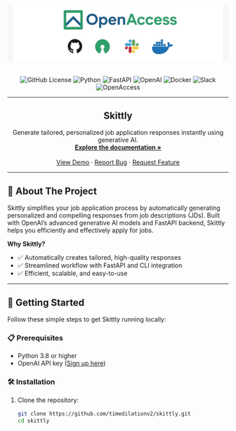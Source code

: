 <!-- PROJECT BANNER -->
<div align="center">
  <img src="https://github.com/timedilationv2/skittly/blob/main/Image.jpeg?raw=true" alt="Skittly Banner" width="800">
</div>

<br/>

<!-- BADGES -->
<div align="center">

![GitHub License](https://img.shields.io/github/license/timedilationv2/skittly?style=flat&logo=github)
![Python](https://img.shields.io/badge/Python-3.8%2B-blue?style=flat&logo=python)
![FastAPI](https://img.shields.io/badge/FastAPI-005571?style=flat&logo=fastapi)
![OpenAI](https://img.shields.io/badge/OpenAI-API-green?style=flat&logo=openai)
![Docker](https://img.shields.io/badge/Docker-Container-blue?style=flat&logo=docker)
![Slack](https://img.shields.io/badge/Slack-Community-brightgreen?style=flat&logo=slack)
![OpenAccess](https://img.shields.io/badge/OpenAccess-Open%20Source-brightgreen?style=flat&logo=github)

</div>

---

<!-- PROJECT TITLE -->
<h2 align="center">Skittly</h2>

<p align="center">
  Generate tailored, personalized job application responses instantly using generative AI.
  <br />
  <a href="https://github.com/timedilationv2/skittly"><strong>Explore the documentation »</strong></a>
  <br />
  <br />
  <a href="https://github.com/timedilationv2/skittly">View Demo</a>
  ·
  <a href="https://github.com/timedilationv2/skittly/issues">Report Bug</a>
  ·
  <a href="https://github.com/timedilationv2/skittly/issues">Request Feature</a>
</p>

---

## 📝 About The Project

Skittly simplifies your job application process by automatically generating personalized and compelling responses from job descriptions (JDs). Built with OpenAI’s advanced generative AI models and FastAPI backend, Skittly helps you efficiently and effectively apply for jobs.

**Why Skittly?**
- ✅ Automatically creates tailored, high-quality responses
- ✅ Streamlined workflow with FastAPI and CLI integration
- ✅ Efficient, scalable, and easy-to-use

---

## 🚀 Getting Started

Follow these simple steps to get Skittly running locally:

### 📋 Prerequisites
- Python 3.8 or higher
- OpenAI API key ([Sign up here](https://platform.openai.com/api-keys))

### 🛠 Installation

1. Clone the repository:
   ```bash
   git clone https://github.com/timedilationv2/skittly.git
   cd skittly

